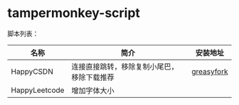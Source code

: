 # tampermonkey-script

脚本列表：

| 名称          | 简介  | 安装地址 
| ------------- | --- | -
| HappyCSDN     | 连接直接跳转，移除复制小尾巴，移除下载推荐 | [greasyfork](https://greasyfork.org/zh-CN/scripts/432490-happycsdn)
| HappyLeetcode | 增加字体大小 | 
